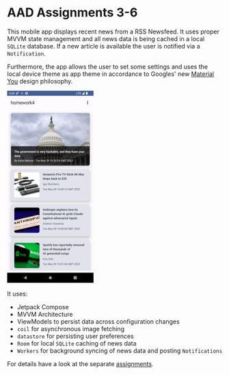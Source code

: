 # AAD Assignments 3-6

This mobile app displays recent news from a RSS Newsfeed. It uses proper MVVM state
management and all news data is being cached in a local `SQLite` database. If a new article is
available the user is notified via a `Notification`.

Furthermore, the app allows the user to set some settings and uses the local device theme as app theme in
accordance to Googles' new [Material You](https://material.io/blog/announcing-material-you)
design philosophy.

<img src="docs/app.png" width=40% height=40%>

It uses:

* Jetpack Compose
* MVVM Architecture
* ViewModels to persist data across configuration changes
* `coil` for asynchronous image fetching
* `datastore` for persisting user preferences
* `Room` for local `SQLite` caching of news data
* `Workers` for background syncing of news data and posting `Notifications`

For details have a look at the separate [assignments](assignments).
